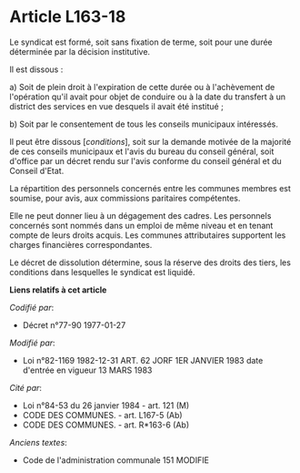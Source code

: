 # Article L163-18

Le syndicat est formé, soit sans fixation de terme, soit pour une durée déterminée par la décision institutive.

Il est dissous :

a) Soit de plein droit à l'expiration de cette durée ou à l'achèvement de l'opération qu'il avait pour objet de conduire ou à
la date du transfert à un district des services en vue desquels il avait été institué ;

b) Soit par le consentement de tous les conseils municipaux intéressés.

Il peut être dissous [*conditions*], soit sur la demande motivée de la majorité de ces conseils municipaux et l'avis du
bureau du conseil général, soit d'office par un décret rendu sur l'avis conforme du conseil général et du Conseil d'Etat.

La répartition des personnels concernés entre les communes membres est soumise, pour avis, aux commissions paritaires
compétentes.

Elle ne peut donner lieu à un dégagement des cadres. Les personnels concernés sont nommés dans un emploi de même niveau et en
tenant compte de leurs droits acquis. Les communes attributaires supportent les charges financières correspondantes.

Le décret de dissolution détermine, sous la réserve des droits des tiers, les conditions dans lesquelles le syndicat est
liquidé.

**Liens relatifs à cet article**

_Codifié par_:

  - Décret n°77-90 1977-01-27

_Modifié par_:

  - Loi n°82-1169 1982-12-31 ART. 62 JORF 1ER JANVIER 1983 date d'entrée en vigueur 13 MARS 1983

_Cité par_:

  - Loi n°84-53 du 26 janvier 1984 - art. 121 (M)
  - CODE DES COMMUNES. - art. L167-5 (Ab)
  - CODE DES COMMUNES. - art. R*163-6 (Ab)

_Anciens textes_:

  - Code de l'administration communale 151 MODIFIE

